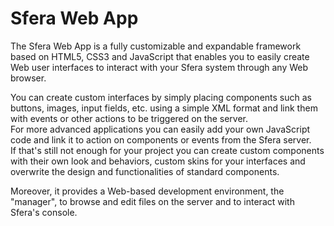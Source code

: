 # Sfera Web App

The Sfera Web App is a fully customizable and expandable framework based on HTML5, CSS3 and JavaScript that enables you to easily create Web user interfaces to interact with your Sfera system through any Web browser.

You can create custom interfaces by simply placing components such as buttons, images, input fields, etc. using a simple XML format and link them with events or other actions to be triggered on the server.   
For more advanced applications you can easily add your own JavaScript code and link it to action on components or events from the Sfera server.    
If that's still not enough for your project you can create custom components with their own look and behaviors, custom skins for your interfaces and overwrite the design and functionalities of standard components. 

Moreover, it provides a Web-based development environment, the "manager", to browse and edit files on the server and to interact with Sfera's console. 

